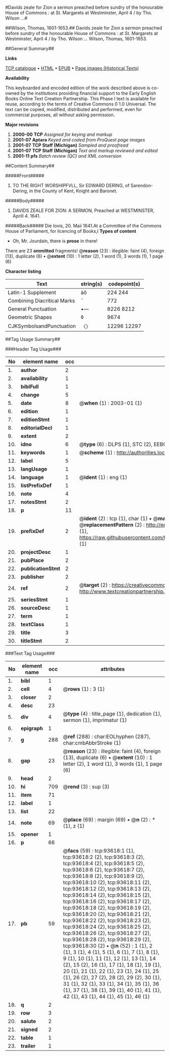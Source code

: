#Davids zeale for Zion a sermon preached before sundry of the honourable House of Commons : at St. Margarets at Westminster, April 4 / by Tho. Wilson ...#

##Wilson, Thomas, 1601-1653.##
Davids zeale for Zion a sermon preached before sundry of the honourable House of Commons : at St. Margarets at Westminster, April 4 / by Tho. Wilson ...
Wilson, Thomas, 1601-1653.

##General Summary##

**Links**

[TCP catalogue](http://www.ota.ox.ac.uk/tcp/)  • 
[HTML](http://tei.it.ox.ac.uk/tcp/Texts-HTML/free/A66/A66596.html)  • 
[EPUB](http://tei.it.ox.ac.uk/tcp/Texts-EPUB/free/A66/A66596.epub) • 
[Page images (Historical Texts)](https://data.historicaltexts.jisc.ac.uk/view?pubId=eebo-12768581e&pageId=eebo-12768581e-93618-1)

**Availability**

This keyboarded and encoded edition of the
	       work described above is co-owned by the institutions
	       providing financial support to the Early English Books
	       Online Text Creation Partnership. This Phase I text is
	       available for reuse, according to the terms of Creative
	       Commons 0 1.0 Universal. The text can be copied,
	       modified, distributed and performed, even for
	       commercial purposes, all without asking permission.

**Major revisions**

1. __2000-00__ __TCP__ *Assigned for keying and markup*
1. __2001-07__ __Aptara__ *Keyed and coded from ProQuest page images*
1. __2001-07__ __TCP Staff (Michigan)__ *Sampled and proofread*
1. __2001-07__ __TCP Staff (Michigan)__ *Text and markup reviewed and edited*
1. __2001-11__ __pfs__ *Batch review (QC) and XML conversion*

##Content Summary##

#####Front#####

1. TO THE RIGHT
WORSHIPFVLL,
Sir EDWARD DERING,
of Sarendon-Dering, in the County
of Kent, Knight and Baronet.

#####Body#####

1. DAVIDS
ZEALE
FOR
ZION:
A SERMON,
Preached at WESTMINSTER,
Aprill 4. 1641.

#####Back#####
Die Iovis, 20. Maii 1641.At a Committee of the Commons House of
Parliament, for licencing of Books,I
**Types of content**

  * Oh, Mr. Jourdain, there is **prose** in there!

There are 23 **ommitted** fragments! 
 @__reason__ (23) : illegible: faint (4), foreign (13), duplicate (6)  •  @__extent__ (10) : 1 letter (2), 1 word (1), 3 words (1), 1 page (6)

**Character listing**


|Text|string(s)|codepoint(s)|
|---|---|---|
|Latin-1 Supplement|àô|224 244|
|Combining             Diacritical Marks|̄|772|
|General Punctuation|•—|8226 8212|
|Geometric Shapes|◊|9674|
|CJKSymbolsandPunctuation|〈〉|12296 12297|

##Tag Usage Summary##

###Header Tag Usage###

|No|element name|occ|attributes|
|---|---|---|---|
|1.|__author__|2||
|2.|__availability__|1||
|3.|__biblFull__|1||
|4.|__change__|5||
|5.|__date__|8| @__when__ (1) : 2003-01 (1)|
|6.|__edition__|1||
|7.|__editionStmt__|1||
|8.|__editorialDecl__|1||
|9.|__extent__|2||
|10.|__idno__|6| @__type__ (6) : DLPS (1), STC (2), EEBO-CITATION (1), OCLC (1), VID (1)|
|11.|__keywords__|1| @__scheme__ (1) : http://authorities.loc.gov/ (1)|
|12.|__label__|5||
|13.|__langUsage__|1||
|14.|__language__|1| @__ident__ (1) : eng (1)|
|15.|__listPrefixDef__|1||
|16.|__note__|4||
|17.|__notesStmt__|2||
|18.|__p__|11||
|19.|__prefixDef__|2| @__ident__ (2) : tcp (1), char (1)  •  @__matchPattern__ (2) : ([0-9\-]+):([0-9IVX]+) (1), (.+) (1)  •  @__replacementPattern__ (2) : http://eebo.chadwyck.com/downloadtiff?vid=$1&page=$2 (1), https://raw.githubusercontent.com/textcreationpartnership/Texts/master/tcpchars.xml#$1 (1)|
|20.|__projectDesc__|1||
|21.|__pubPlace__|2||
|22.|__publicationStmt__|2||
|23.|__publisher__|2||
|24.|__ref__|2| @__target__ (2) : https://creativecommons.org/publicdomain/zero/1.0/ (1), http://www.textcreationpartnership.org/docs/. (1)|
|25.|__seriesStmt__|1||
|26.|__sourceDesc__|1||
|27.|__term__|1||
|28.|__textClass__|1||
|29.|__title__|3||
|30.|__titleStmt__|2||


###Text Tag Usage###

|No|element name|occ|attributes|
|---|---|---|---|
|1.|__bibl__|1||
|2.|__cell__|4| @__rows__ (1) : 3 (1)|
|3.|__closer__|2||
|4.|__desc__|23||
|5.|__div__|4| @__type__ (4) : title_page (1), dedication (1), sermon (1), imprimatur (1)|
|6.|__epigraph__|1||
|7.|__g__|288| @__ref__ (288) : char:EOLhyphen (287), char:cmbAbbrStroke (1)|
|8.|__gap__|23| @__reason__ (23) : illegible: faint (4), foreign (13), duplicate (6)  •  @__extent__ (10) : 1 letter (2), 1 word (1), 3 words (1), 1 page (6)|
|9.|__head__|2||
|10.|__hi__|709| @__rend__ (3) : sup (3)|
|11.|__item__|71||
|12.|__label__|1||
|13.|__list__|22||
|14.|__note__|69| @__place__ (69) : margin (69)  •  @__n__ (2) : * (1), z (1)|
|15.|__opener__|1||
|16.|__p__|66||
|17.|__pb__|59| @__facs__ (59) : tcp:93618:1 (1), tcp:93618:2 (2), tcp:93618:3 (2), tcp:93618:4 (2), tcp:93618:5 (2), tcp:93618:6 (2), tcp:93618:7 (2), tcp:93618:8 (2), tcp:93618:9 (2), tcp:93618:10 (2), tcp:93618:11 (2), tcp:93618:12 (2), tcp:93618:13 (2), tcp:93618:14 (2), tcp:93618:15 (2), tcp:93618:16 (2), tcp:93618:17 (2), tcp:93618:18 (2), tcp:93618:19 (2), tcp:93618:20 (2), tcp:93618:21 (2), tcp:93618:22 (2), tcp:93618:23 (2), tcp:93618:24 (2), tcp:93618:25 (2), tcp:93618:26 (2), tcp:93618:27 (2), tcp:93618:28 (2), tcp:93618:29 (2), tcp:93618:30 (2)  •  @__n__ (52) : 1 (1), 2 (1), 3 (1), 4 (1), 5 (1), 6 (1), 7 (1), 8 (1), 9 (1), 10 (1), 11 (1), 12 (1), 13 (1), 14 (2), 15 (2), 16 (1), 17 (1), 18 (1), 19 (1), 20 (1), 21 (1), 22 (1), 23 (1), 24 (1), 25 (1), 26 (2), 27 (2), 28 (2), 29 (2), 30 (1), 31 (1), 32 (1), 33 (1), 34 (1), 35 (1), 36 (1), 37 (1), 38 (1), 39 (1), 40 (1), 41 (1), 42 (1), 43 (1), 44 (1), 45 (1), 46 (1)|
|18.|__q__|2||
|19.|__row__|3||
|20.|__salute__|2||
|21.|__signed__|2||
|22.|__table__|1||
|23.|__trailer__|1||
